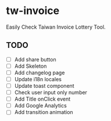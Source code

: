 # tw-invoice

Easily Check Taiwan Invoice Lottery Tool.

## TODO

- [ ] Add share button
- [ ] Add Skeleton
- [ ] Add changelog page
- [ ] Update i18n locales
- [ ] Update toast component
- [ ] Check user input only number
- [ ] Add Title onClick event
- [ ] Add Google Analytics
- [ ] Add transition animation
